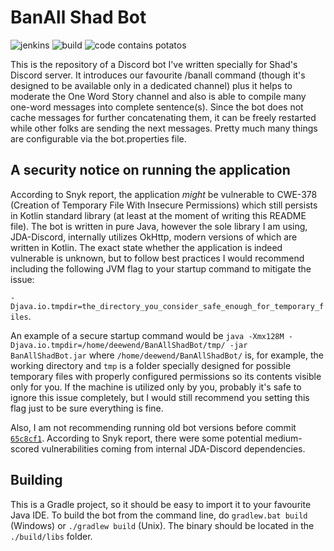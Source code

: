# BanAll Shad Bot

![jenkins](https://img.shields.io/badge/Jenkins-What%20is%20that-red)
![build](https://img.shields.io/badge/Build-dying-red)
![code contains potatos](https://img.shields.io/badge/Code%20contains-potatos-blue)

This is the repository of a Discord bot I've written specially for
Shad's Discord server. It introduces our favourite /banall command
(though it's designed to be available only in a dedicated channel)
plus it helps to moderate the One Word Story channel and also is
able to compile many one-word messages into complete sentence(s).
Since the bot does not cache messages for further concatenating them,
it can be freely restarted while other folks are sending the next
messages. Pretty much many things are configurable via the bot.properties
file.

## A security notice on running the application
According to Snyk report, the application *might* be vulnerable to
CWE-378 (Creation of Temporary File With Insecure Permissions) which
still persists in Kotlin standard library (at least at the moment of
writing this README file). The bot is written in pure Java, however
the sole library I am using, JDA-Discord, internally utilizes OkHttp,
modern versions of which are written in Kotlin. The exact state whether
the application is indeed vulnerable is unknown, but to follow best
practices I would recommend including the following JVM flag to your
startup command to mitigate the issue:

`-Djava.io.tmpdir=the_directory_you_consider_safe_enough_for_temporary_files`.

An example of a secure startup command would be
`java -Xmx128M -Djava.io.tmpdir=/home/deewend/BanAllShadBot/tmp/ -jar BanAllShadBot.jar`
where `/home/deewend/BanAllShadBot/` is, for example, the working directory
and `tmp` is a folder specially designed for possible temporary files
with properly configured permissions so its contents visible only for you.
If the machine is utilized only by you, probably it's safe to ignore this issue
completely, but I would still recommend you setting this flag just to be
sure everything is fine.

Also, I am not recommending running old bot versions before commit
[`65c8cf1`](https://github.com/minecraft8997/BanAllShadBot/commit/65c8cf1d829ef874229ac0060753006a24258b40).
According to Snyk report, there were some potential medium-scored vulnerabilities
coming from internal JDA-Discord dependencies.

## Building
This is a Gradle project, so it should be easy to import it to your
favourite Java IDE. To build the bot from the command line, do
`gradlew.bat build` (Windows) or `./gradlew build` (Unix). The binary
should be located in the `./build/libs` folder.